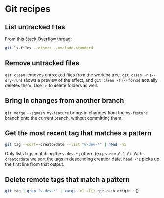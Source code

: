 # Git recipes

## List untracked files

From [this Stack Overflow thread](https://stackoverflow.com/questions/3801321/git-list-only-untracked-files-also-custom-commands):

```bash
git ls-files --others --exclude-standard
```

## Remove untracked files

`git clean` removes untracked files from the working tree. `git clean -n` (`--dry-run`) shows a preview of the effect, and `git clean -f` (`--force`) actually deletes them. Use `-d` to delete folders as well.

## Bring in changes from another branch

`git merge --squash my-feature` brings in changes from the `my-feature` branch onto the current branch, without committing them.

## Get the most recent tag that matches a pattern

```bash
git tag --sort=-creatordate --list "v-dev-*" | head -n1
```

Only lists tags matching the `v-dev-*` pattern (e.g. `v-dev-0.1.0`). With `-creatordate` we sort the tags in descending creation date. `head -n1` picks up the first line from that output.

## Delete remote tags that match a pattern

```bash
git tag | grep "v-dev-*" | xargs -n1 -I{} git push origin :{}
```